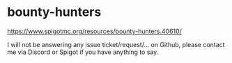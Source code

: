 # bounty-hunters
https://www.spigotmc.org/resources/bounty-hunters.40610/

I will not be answering any issue ticket/request/... on Github, please contact me via Discord or Spigot if you have anything to say.
